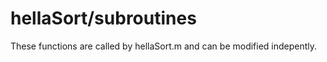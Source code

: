 # hellaSort/subroutines

These functions are called by hellaSort.m and can be modified indepently. 



